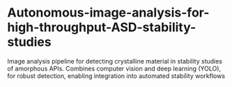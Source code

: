 # Autonomous-image-analysis-for-high-throughput-ASD-stability-studies
Image analysis pipeline for detecting crystalline material in stability studies of amorphous APIs. Combines computer vision and deep learning (YOLO), for robust detection, enabling integration into automated stability workflows
